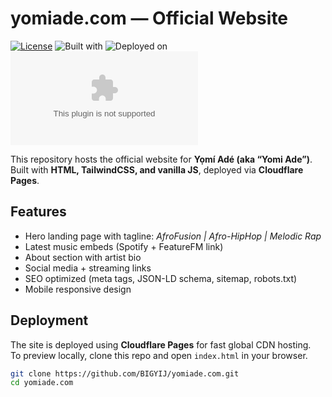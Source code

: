 # yomiade.com — Official Website

[![License](https://img.shields.io/badge/License-MIT-green.svg)](LICENSE)
![Built with](https://img.shields.io/badge/Built%20with-HTML%20%7C%20TailwindCSS%20%7C%20JS-blue)
![Deployed on](https://img.shields.io/badge/Deployed%20on-Cloudflare%20Pages-orange)
![Last commit](https://img.shields.io/github/last-commit/BIGYIJ/yomiade.com)

This repository hosts the official website for **Yọmí Adé (aka “Yomi Ade”)**.  
Built with **HTML, TailwindCSS, and vanilla JS**, deployed via **Cloudflare Pages**.

## Features
- Hero landing page with tagline: *AfroFusion | Afro-HipHop | Melodic Rap*
- Latest music embeds (Spotify + FeatureFM link)
- About section with artist bio
- Social media + streaming links
- SEO optimized (meta tags, JSON-LD schema, sitemap, robots.txt)
- Mobile responsive design

## Deployment
The site is deployed using **Cloudflare Pages** for fast global CDN hosting.  
To preview locally, clone this repo and open `index.html` in your browser.

```bash
git clone https://github.com/BIGYIJ/yomiade.com.git
cd yomiade.com
